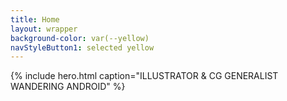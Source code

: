 ```yaml
---
title: Home
layout: wrapper
background-color: var(--yellow)
navStyleButton1: selected yellow
---
```


{% include hero.html 
  caption="ILLUSTRATOR & CG GENERALIST<br>WANDERING ANDROID"
%}
